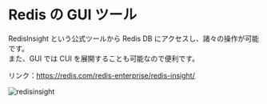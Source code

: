 # Redis の GUI ツール

RedisInsight という公式ツールから Redis DB にアクセスし、諸々の操作が可能です。  
また、GUI では CUI を展開することも可能なので便利です。

リンク：https://redis.com/redis-enterprise/redis-insight/

![redisinsight](https://github.com/pea-sys/virtual-environment-experiments/assets/49807271/4e370999-9983-4729-b6a8-a5b1ee3ff427)
